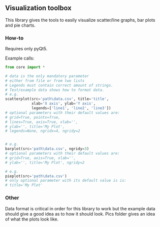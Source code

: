 ## Visualization toolbox

This library gives the tools to easily visualize scatter/line graphs, 
bar plots and pie charts.

### How-to
Requires only pyQt5.

Example calls:
```python
from core import *

# data is the only mandatory parameter
# either from file or from two lists
# Legends must contain correct amount of strings.
# Test/example data shows how to format data.
# e.g.
scatterplot(src='path\data.csv', title='title',
            xlab='X axis', ylab='Y axis', 
            legends=['line1', 'line2', 'line3'])
# optional parameters with their default values are:
# grid=True, points=True,
# lines=True, axis=True, xlab='', 
# ylab='', title='My Plot',
# legends=None, ngridx=4, ngridy=2


# e.g.
barplot(src='path\data.csv', ngridy=3)
# optional parameters with their default values are:
# grid=True, axis=True, xlab='', 
# ylab='', title='My Plot', ngridy=2

# e.g.
pieplot(src='path\data.csv')
# only optional parameter with its default value is is:
# title='My Plot' 

```


### Other
Data format is critical in order for this library to work but 
the example data should give a good idea as to how it should look.
Pics folder gives an idea of what the plots look like.


